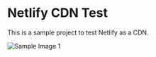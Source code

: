 # Netlify CDN Test

This is a sample project to test Netlify as a CDN.

![Sample Image 1](https://cdn-blog.netlify.app/assets/crazy-1.png)
